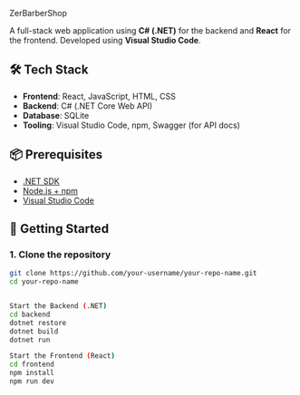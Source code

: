 ZerBarberShop

A full-stack web application using **C# (.NET)** for the backend and **React** for the frontend. Developed using **Visual Studio Code**.

## 🛠️ Tech Stack

- **Frontend**: React, JavaScript, HTML, CSS
- **Backend**: C# (.NET Core Web API)
- **Database**: SQLite
- **Tooling**: Visual Studio Code, npm, Swagger (for API docs)

## 📦 Prerequisites

- [.NET SDK](https://dotnet.microsoft.com/download)
- [Node.js + npm](https://nodejs.org/)
- [Visual Studio Code](https://code.visualstudio.com/)

## 🚀 Getting Started

### 1. Clone the repository

```bash
git clone https://github.com/your-username/your-repo-name.git
cd your-repo-name


Start the Backend (.NET)
cd backend
dotnet restore
dotnet build
dotnet run

Start the Frontend (React)
cd frontend
npm install
npm run dev
